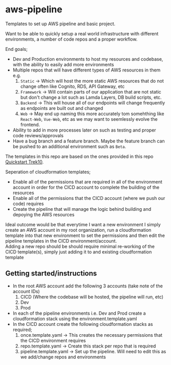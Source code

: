 # aws-pipeline
Templates to set up AWS pipeline and basic project.

Want to be able to quickly setup a real world infrastructure with different environments, a number of code repos and a proper workflow. 

End goals;
- Dev and Production environments to host my resources and codebase, with the ability to easily add more environments
- Multiple repos that will have different types of AWS resources in them 
    e.g.
    1. `Static` -> Which will host the more static AWS resources that do not change often like Cognito, RDS, API Gateway, etc
    2. `Framework` -> Will contain parts of our application that are not static but don't change a lot such as Lamda Layers, DB build scripts, etc.
    3. `Backend` -> This will house all of our endpoints will change frequently as endpoints are built out and changed
    4. `Web` -> May end up naming this more accurately tom somehthing like `React-Web`, `Vue-Web`, etc as we may want to seemlessly evolve the frontend.
- Ability to add in more processes later on such as testing and proper code reviews/approvals
- Have a bug branch and a feature branch. Maybe the feature branch can be pushed to an additional environment such as `Beta`.

The templates in this repo are based on the ones provided in this repo [Quickstart Trek10](https://github.com/aws-quickstart/quickstart-trek10-serverless-enterprise-cicd).

Seperation of cloudformation templates;
- Enable all of the permissions that are required in all of the environment account in order for the CICD account to complete the building of the resources
- Enable all of the permissions that the CICD account (where we push our code) requires
- Create the pipeline that will manage the logic behind building and depoying the AWS resources

Ideal outcome would be that everytime I want a new environment I simply create an AWS account in my root organization, run a cloudformation template into that new environment to set the permissions and then edit the pipeline templates in the CICD environment/account.  
Adding a new repo should be should require minimal re-working of the CICD template(s), simply just adding it to and existing cloudformation template


## Getting started/instructions
- In the root AWS account add the following 3 accounts (take note of the account IDs)
    1. CICD (Where the codebase will be hosted, the pipeline will run, etc)
    2. Dev
    3. Prod
- In each of the pipeline environments i.e. Dev and Prod create a cloudformation stack using the environment.template.yaml
- In the CICD account create the following cloudformation stacks as required;
    1. once.template.yaml -> This creates the necessary permissions that the CICD environment requires
    2. repo.template.yaml -> Create this stack per repo that is required
    3. pipeline.template.yaml -> Set up the pipeline. Will need to edit this as we add/change repos and environments